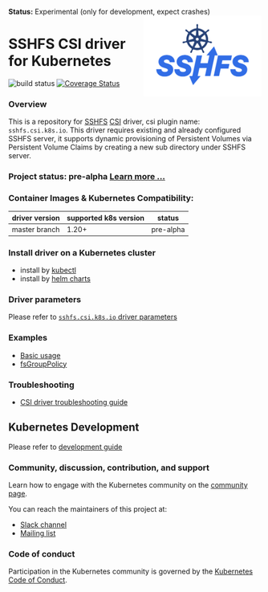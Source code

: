**Status:** Experimental (only for development, expect crashes)
<img height="161px" align="right" alt="csi-driver-sshfs" src="https://raw.githubusercontent.com/robin-rpr/csi-driver-sshfs/master/csi-driver-sshfs.svg" title="csi-driver-sshfs"/>

# SSHFS CSI driver for Kubernetes
![build status](https://github.com/robin-rpr/csi-driver-sshfs/actions/workflows/linux.yaml/badge.svg)
[![Coverage Status](https://coveralls.io/repos/github/robin-rpr/csi-driver-sshfs/badge.svg?branch=master)](https://coveralls.io/github/robin-rpr/csi-driver-sshfs?branch=master)

### Overview

This is a repository for [SSHFS](https://en.wikipedia.org/wiki/SSHFS) [CSI](https://kubernetes-csi.github.io/docs/) driver, csi plugin name: `sshfs.csi.k8s.io`. This driver requires existing and already configured SSHFS server, it supports dynamic provisioning of Persistent Volumes via Persistent Volume Claims by creating a new sub directory under SSHFS server.

### Project status: pre-alpha [Learn more ...](https://en.wikipedia.org/wiki/Software_release_life_cycle)

### Container Images & Kubernetes Compatibility:
|driver version  | supported k8s version | status    |
|----------------|-----------------------|-----------|
|master branch   | 1.20+                 | pre-alpha |

### Install driver on a Kubernetes cluster
 - install by [kubectl](./docs/install-sshfs-csi-driver.md)
 - install by [helm charts](./charts)

### Driver parameters
Please refer to [`sshfs.csi.k8s.io` driver parameters](./docs/driver-parameters.md)

### Examples
 - [Basic usage](./deploy/example/README.md)
 - [fsGroupPolicy](./deploy/example/fsgroup)

### Troubleshooting
 - [CSI driver troubleshooting guide](./docs/csi-debug.md) 

## Kubernetes Development
Please refer to [development guide](./docs/csi-dev.md)

### Community, discussion, contribution, and support

Learn how to engage with the Kubernetes community on the [community page](http://kubernetes.io/community/).

You can reach the maintainers of this project at:

- [Slack channel](https://kubernetes.slack.com/messages/sig-storage)
- [Mailing list](https://groups.google.com/forum/#!forum/kubernetes-sig-storage)

### Code of conduct

Participation in the Kubernetes community is governed by the [Kubernetes Code of Conduct](code-of-conduct.md).

[owners]: https://git.k8s.io/community/contributors/guide/owners.md
[Creative Commons 4.0]: https://git.k8s.io/website/LICENSE
